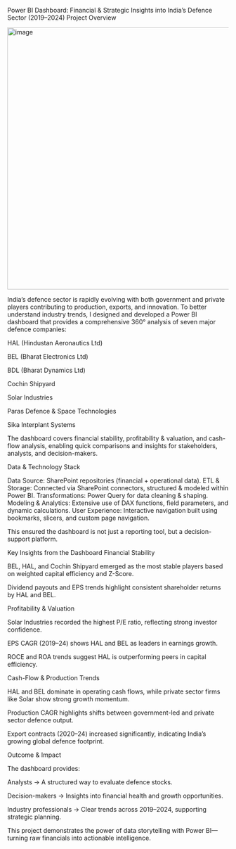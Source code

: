 Power BI Dashboard: Financial & Strategic Insights into India’s Defence Sector (2019–2024)
Project Overview

<img width="900" height="596" alt="image" src="https://github.com/user-attachments/assets/153ba938-53af-4981-b498-e28265335ab8" />


India’s defence sector is rapidly evolving with both government and private players contributing to production, exports, and innovation. To better understand industry trends, I designed and developed a Power BI dashboard that provides a comprehensive 360° analysis of seven major defence companies:

HAL (Hindustan Aeronautics Ltd)

BEL (Bharat Electronics Ltd)

BDL (Bharat Dynamics Ltd)

Cochin Shipyard

Solar Industries

Paras Defence & Space Technologies

Sika Interplant Systems

The dashboard covers financial stability, profitability & valuation, and cash-flow analysis, enabling quick comparisons and insights for stakeholders, analysts, and decision-makers.

 Data & Technology Stack

 Data Source: SharePoint repositories (financial + operational data).
 ETL & Storage: Connected via SharePoint connectors, structured & modeled within Power BI.
 Transformations: Power Query for data cleaning & shaping.
 Modeling & Analytics: Extensive use of DAX functions, field parameters, and dynamic calculations.
 User Experience: Interactive navigation built using bookmarks, slicers, and custom page navigation.

This ensured the dashboard is not just a reporting tool, but a decision-support platform.

Key Insights from the Dashboard
Financial Stability

BEL, HAL, and Cochin Shipyard emerged as the most stable players based on weighted capital efficiency and Z-Score.

Dividend payouts and EPS trends highlight consistent shareholder returns by HAL and BEL.

Profitability & Valuation

Solar Industries recorded the highest P/E ratio, reflecting strong investor confidence.

EPS CAGR (2019–24) shows HAL and BEL as leaders in earnings growth.

ROCE and ROA trends suggest HAL is outperforming peers in capital efficiency.

Cash-Flow & Production Trends

HAL and BEL dominate in operating cash flows, while private sector firms like Solar show strong growth momentum.

Production CAGR highlights shifts between government-led and private sector defence output.

Export contracts (2020–24) increased significantly, indicating India’s growing global defence footprint.


Outcome & Impact

The dashboard provides:

Analysts → A structured way to evaluate defence stocks.

Decision-makers → Insights into financial health and growth opportunities.

Industry professionals → Clear trends across 2019–2024, supporting strategic planning.

This project demonstrates the power of data storytelling with Power BI—turning raw financials into actionable intelligence.

